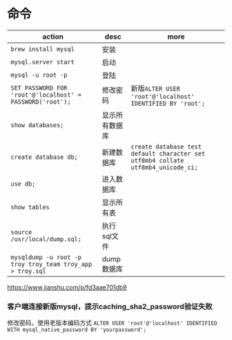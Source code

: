 # 命令
| action | desc | more |
| --- | --- | --- |
|`brew install mysql` | 安装 |
|`mysql.server start` | 启动 |
|`mysql -u root -p` | 登陆 |
|`SET PASSWORD FOR 'root'@'localhost' = PASSWORD('root');` | 修改密码 | 新版`ALTER USER 'root'@'localhost' IDENTIFIED BY 'root';`
|`show databases;` | 显示所有数据库 |
|`create database db;` | 新建数据库 | `create database test default character set utf8mb4 collate utf8mb4_unicode_ci;`
|`use db;` | 进入数据库 |
|`show tables` | 显示所有表 |
|`source /usr/local/dump.sql;` | 执行sql文件
| `mysqldump -u root -p troy troy_team troy_app > troy.sql` | dump数据库

https://www.jianshu.com/p/fd3aae701db9

### 客户端连接新版mysql，提示caching_sha2_password验证失败
修改密码，使用老版本编码方式
`ALTER USER 'root'@'localhost' IDENTIFIED WITH mysql_native_password BY 'yourpassword';`
